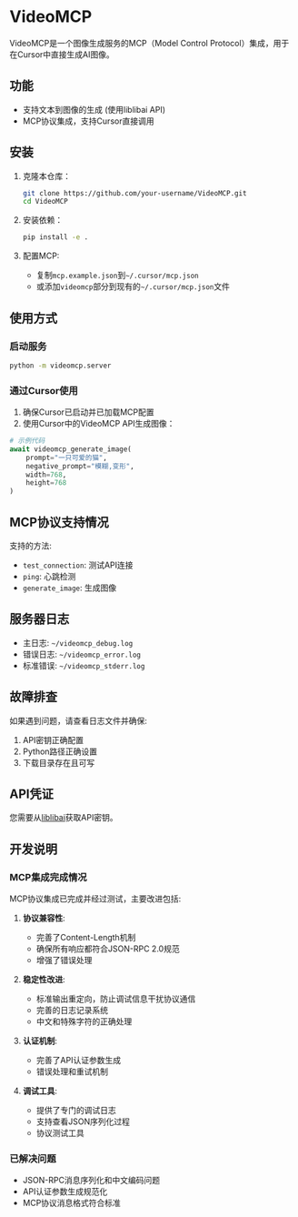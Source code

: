 # VideoMCP

VideoMCP是一个图像生成服务的MCP（Model Control Protocol）集成，用于在Cursor中直接生成AI图像。

## 功能

- 支持文本到图像的生成 (使用liblibai API)
- MCP协议集成，支持Cursor直接调用

## 安装

1. 克隆本仓库：
   ```bash
   git clone https://github.com/your-username/VideoMCP.git
   cd VideoMCP
   ```

2. 安装依赖：
   ```bash
   pip install -e .
   ```

3. 配置MCP:
   - 复制`mcp.example.json`到`~/.cursor/mcp.json`
   - 或添加`videomcp`部分到现有的`~/.cursor/mcp.json`文件

## 使用方式

### 启动服务

```bash
python -m videomcp.server
```

### 通过Cursor使用

1. 确保Cursor已启动并已加载MCP配置
2. 使用Cursor中的VideoMCP API生成图像：

```python
# 示例代码
await videomcp_generate_image(
    prompt="一只可爱的猫",
    negative_prompt="模糊,变形",
    width=768,
    height=768
)
```

## MCP协议支持情况

支持的方法:
- `test_connection`: 测试API连接
- `ping`: 心跳检测
- `generate_image`: 生成图像

## 服务器日志

- 主日志: `~/videomcp_debug.log`
- 错误日志: `~/videomcp_error.log`
- 标准错误: `~/videomcp_stderr.log`

## 故障排查

如果遇到问题，请查看日志文件并确保:
1. API密钥正确配置
2. Python路径正确设置
3. 下载目录存在且可写

## API凭证

您需要从[liblibai](https://www.liblibai.com)获取API密钥。

## 开发说明

### MCP集成完成情况

MCP协议集成已完成并经过测试，主要改进包括:

1. **协议兼容性**:
   - 完善了Content-Length机制
   - 确保所有响应都符合JSON-RPC 2.0规范
   - 增强了错误处理

2. **稳定性改进**:
   - 标准输出重定向，防止调试信息干扰协议通信
   - 完善的日志记录系统
   - 中文和特殊字符的正确处理

3. **认证机制**:
   - 完善了API认证参数生成
   - 错误处理和重试机制

4. **调试工具**:
   - 提供了专门的调试日志
   - 支持查看JSON序列化过程
   - 协议测试工具

### 已解决问题

- JSON-RPC消息序列化和中文编码问题
- API认证参数生成规范化
- MCP协议消息格式符合标准
